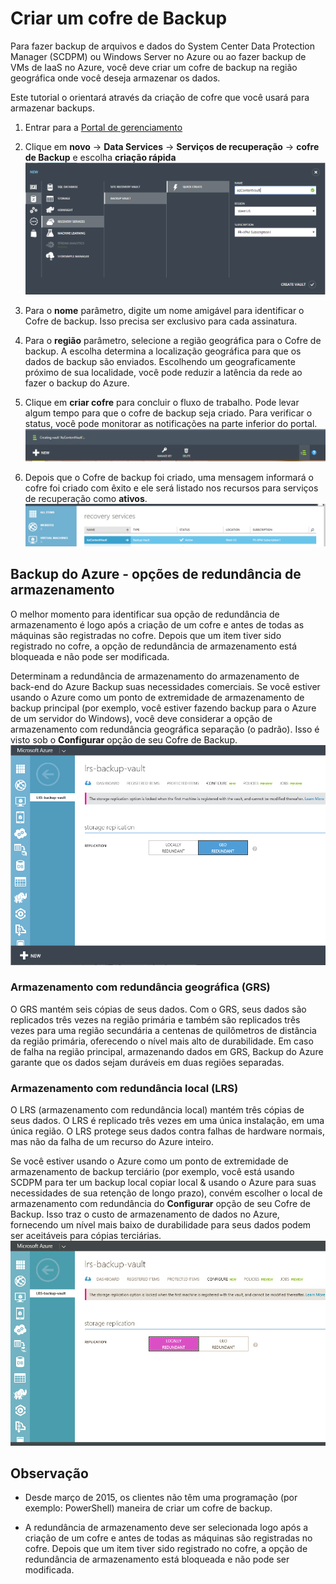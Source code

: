 <properties
	pageTitle="O Backup do Azure - criar um cofre de backup e especificar a redundância de armazenamento"
	description="Aprenda a criar um cofre de backup, especifique as opções de redundância de armazenamento no Backup do Azure"
	services="backup"
	documentationCenter=""
	authors="prvijay"
	manager="shreeshd"
	editor=""/>

<tags
	ms.service="backup"
	ms.workload="storage-backup-recovery"
	 ms.tgt_pltfrm="na"
	 ms.devlang="na"
	 ms.topic="article"
	 ms.date="04/08/2015"
	 ms.author="prvijay"/>

# Criar um cofre de Backup
Para fazer backup de arquivos e dados do System Center Data Protection Manager (SCDPM) ou Windows Server no Azure ou ao fazer backup de VMs de IaaS no Azure, você deve criar um cofre de backup na região geográfica onde você deseja armazenar os dados.

Este tutorial o orientará através da criação de cofre que você usará para armazenar backups.

1. Entrar para a [Portal de gerenciamento](https://manage.windowsazure.com/)
2. Clique em **novo** -> **Data Services** -> **Serviços de recuperação** -> **cofre de Backup** e escolha **criação rápida** <br/> ![Criar cofre][1]

3. Para o **nome** parâmetro, digite um nome amigável para identificar o Cofre de backup. Isso precisa ser exclusivo para cada assinatura.

4. Para o **região** parâmetro, selecione a região geográfica para o Cofre de backup. A escolha determina a localização geográfica para que os dados de backup são enviados. Escolhendo um geograficamente próximo de sua localidade, você pode reduzir a latência da rede ao fazer o backup do Azure.

5. Clique em **criar cofre** para concluir o fluxo de trabalho. Pode levar algum tempo para que o cofre de backup seja criado. Para verificar o status, você pode monitorar as notificações na parte inferior do portal. <br/> ![Criação de cofre][2]

6. Depois que o Cofre de backup foi criado, uma mensagem informará o cofre foi criado com êxito e ele será listado nos recursos para serviços de recuperação como **ativos**. <br/> ![Criando o status do cofre][3]


## Backup do Azure - opções de redundância de armazenamento

O melhor momento para identificar sua opção de redundância de armazenamento é logo após a criação de um cofre e antes de todas as máquinas são registradas no cofre. Depois que um item tiver sido registrado no cofre, a opção de redundância de armazenamento está bloqueada e não pode ser modificada.

Determinam a redundância de armazenamento do armazenamento de back-end do Azure Backup suas necessidades comerciais. Se você estiver usando o Azure como um ponto de extremidade de armazenamento de backup principal (por exemplo, você estiver fazendo backup para o Azure de um servidor do Windows), você deve considerar a opção de armazenamento com redundância geográfica separação (o padrão). Isso é visto sob o **Configurar** opção de seu Cofre de Backup. <br/> ![GRS][4]

### Armazenamento com redundância geográfica (GRS)
O GRS mantém seis cópias de seus dados. Com o GRS, seus dados são replicados três vezes na região primária e também são replicados três vezes para uma região secundária a centenas de quilômetros de distância da região primária, oferecendo o nível mais alto de durabilidade. Em caso de falha na região principal, armazenando dados em GRS, Backup do Azure garante que os dados sejam duráveis em duas regiões separadas.

### Armazenamento com redundância local (LRS)
O LRS (armazenamento com redundância local) mantém três cópias de seus dados. O LRS é replicado três vezes em uma única instalação, em uma única região. O LRS protege seus dados contra falhas de hardware normais, mas não da falha de um recurso do Azure inteiro.

Se você estiver usando o Azure como um ponto de extremidade de armazenamento de backup terciário (por exemplo, você está usando SCDPM para ter um backup local copiar local & usando o Azure para suas necessidades de sua retenção de longo prazo), convém escolher o local de armazenamento com redundância do **Configurar** opção de seu Cofre de Backup. Isso traz o custo de armazenamento de dados no Azure, fornecendo um nível mais baixo de durabilidade para seus dados podem ser aceitáveis para cópias terciárias. <br/> ![LRS][5]




## Observação

+ Desde março de 2015, os clientes não têm uma programação (por exemplo: PowerShell) maneira de criar um cofre de backup.

+ A redundância de armazenamento deve ser selecionada logo após a criação de um cofre e antes de todas as máquinas são registradas no cofre. Depois que um item tiver sido registrado no cofre, a opção de redundância de armazenamento está bloqueada e não pode ser modificada.

<!--Image references-->
[1]: ./media/backup-azure-backup-create-vault/createvault1.png
[2]: ./media/backup-azure-backup-create-vault/creatingvault1.png
[3]: ./media/backup-azure-backup-create-vault/backupvaultstatus1.png
[4]: ./media/backup-azure-backup-create-vault/grs.png
[5]: ./media/backup-azure-backup-create-vault/lrs.png

<!---HONumber=GIT-SubDir-->